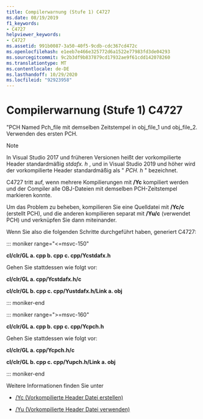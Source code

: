 ```yaml
---
title: Compilerwarnung (Stufe 1) C4727
ms.date: 08/19/2019
f1_keywords:
- C4727
helpviewer_keywords:
- C4727
ms.assetid: 991b0087-3a50-40f5-9cdb-cdc367cd472c
ms.openlocfilehash: e1eeb7e466e325772d6a1522e77983fd3de04293
ms.sourcegitcommit: 9c2b3df9b837879cd17932ae9f61cdd142078260
ms.translationtype: MT
ms.contentlocale: de-DE
ms.lasthandoff: 10/29/2020
ms.locfileid: "92923958"
---
```

# <a name="compiler-warning-level-1-c4727"></a>Compilerwarnung (Stufe 1) C4727

"PCH Named Pch_file mit demselben Zeitstempel in obj_file_1 und obj_file_2.  Verwenden des ersten PCH.

> [!NOTE]
> In Visual Studio 2017 und früheren Versionen heißt der vorkompilierte Header standardmäßig *stdafx. h* , und in Visual Studio 2019 und höher wird der vorkompilierte Header standardmäßig als " *PCH. h* " bezeichnet.

C4727 tritt auf, wenn mehrere Kompilierungen mit **/Yc** kompiliert werden und der Compiler alle OBJ-Dateien mit demselben PCH-Zeitstempel markieren konnte.

Um das Problem zu beheben, kompilieren Sie eine Quelldatei mit **/Yc/c** (erstellt PCH), und die anderen kompilieren separat mit **/Yu/c** (verwendet PCH) und verknüpfen Sie dann miteinander.

Wenn Sie also die folgenden Schritte durchgeführt haben, generiert C4727:

::: moniker range="<=msvc-150"

**cl/clr/GL a. cpp b. cpp c. cpp/Ycstdafx.h**

Gehen Sie stattdessen wie folgt vor:

**cl/clr/GL a. cpp/Ycstdafx.h/c**

**cl/clr/GL b. cpp c. cpp/Yustdafx.h/Link a. obj**

::: moniker-end

::: moniker range=">=msvc-160"

**cl/clr/GL a. cpp b. cpp c. cpp/Ycpch.h**

Gehen Sie stattdessen wie folgt vor:

**cl/clr/GL a. cpp/Ycpch.h/c**

**cl/clr/GL b. cpp c. cpp/Yupch.h/Link a. obj**

::: moniker-end

Weitere Informationen finden Sie unter

- [/Yc (Vorkompilierte Header Datei erstellen)](../../build/reference/yc-create-precompiled-header-file.md)

- [/Yu (Vorkompilierte Header Datei verwenden)](../../build/reference/yu-use-precompiled-header-file.md)
